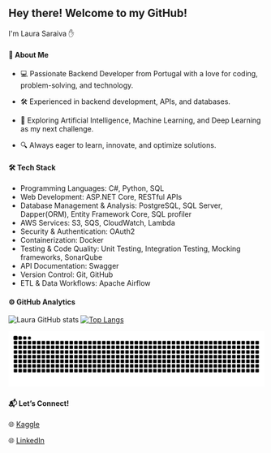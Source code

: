 ## Hey there! Welcome to my GitHub!

I'm Laura Saraiva ✋

#### 🚀 About Me

- 💻 Passionate Backend Developer from Portugal with a love for coding, problem-solving, and technology.

- 🛠️ Experienced in backend development, APIs, and databases.

- 🤖 Exploring Artificial Intelligence, Machine Learning, and Deep Learning as my next challenge.

- 🔍 Always eager to learn, innovate, and optimize solutions.

#### 🛠 Tech Stack
- Programming Languages: C#, Python, SQL
- Web Development: ASP.NET Core, RESTful APIs
- Database Management & Analysis: PostgreSQL, SQL Server, Dapper(ORM), Entity Framework Core, SQL profiler
- AWS Services: S3, SQS, CloudWatch, Lambda
- Security & Authentication: OAuth2
- Containerization: Docker
- Testing & Code Quality: Unit Testing, Integration Testing, Mocking frameworks, SonarQube
- API Documentation: Swagger
- Version Control: Git, GitHub
- ETL & Data Workflows: Apache Airflow

#### ⚙️  GitHub Analytics

![Laura GitHub stats](https://github-readme-stats.vercel.app/api?username=LauraSaraiva10&show_icons=true&border_color=FFFFFF&theme=dracula&hide=stars)
[![Top Langs](https://github-readme-stats.vercel.app/api/top-langs/?username=LauraSaraiva10&custom_title=My&nbsp;Programming&nbsp;Languages&border_color=FFFFFF&layout=compact)](https://github.com/LauraSaraiva10/github-readme-stats)

![Snake animation](https://github.com/LauraSaraiva10/LauraSaraiva10/blob/output/github-contribution-grid-snake.svg)

#### 📬 Let’s Connect!

🌐 [Kaggle](https://www.kaggle.com/laurasaraiva)

🌐 [LinkedIn](https://www.linkedin.com/in/laura-saraiva-9109a11b3)

